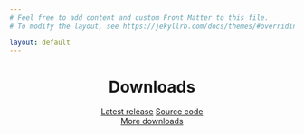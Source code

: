 ```yaml
---
# Feel free to add content and custom Front Matter to this file.
# To modify the layout, see https://jekyllrb.com/docs/themes/#overriding-theme-defaults

layout: default
---
```


<center><h1>Downloads</h1></center>

<center>
  <a href="https://github.com/InsurgencyDevelopment/insurgency-client" class="btn">Latest release</a>
  <a href="https://github.com/InsurgencyDevelopment/insurgency-client" class="btn">Source code</a>
</center>

<center><a href="https://insurgencydevelopment.github.io/downloads/" class="download-link">More downloads</a></center>
